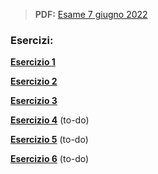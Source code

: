 
> **PDF:** [Esame 7 giugno 2022](/Primo%20Anno/Progettazione%20di%20Sistemi%20Digitali/Esami/2022/2022-06-07-MZ.pdf)

### Esercizi:
[**Esercizio 1**](METTI-LINK-QUI)

[**Esercizio 2**](https://github.com/Jaxkeeper/G-Zelda-git/issues/41)

[**Esercizio 3**](https://github.com/Jaxkeeper/G-Zelda-git/issues/42) 

[**Esercizio 4**](METTI-LINK-QUI) (to-do)

[**Esercizio 5**](METTI-LINK-QUI) (to-do)

[**Esercizio 6**](METTI-LINK-QUI) (to-do)
